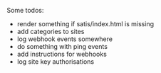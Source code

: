 
Some todos:

- render something if satis/index.html is missing
- add categories to sites
- log webhook events somewhere
- do something with ping events
- add instructions for webhooks
- log site key authorisations
